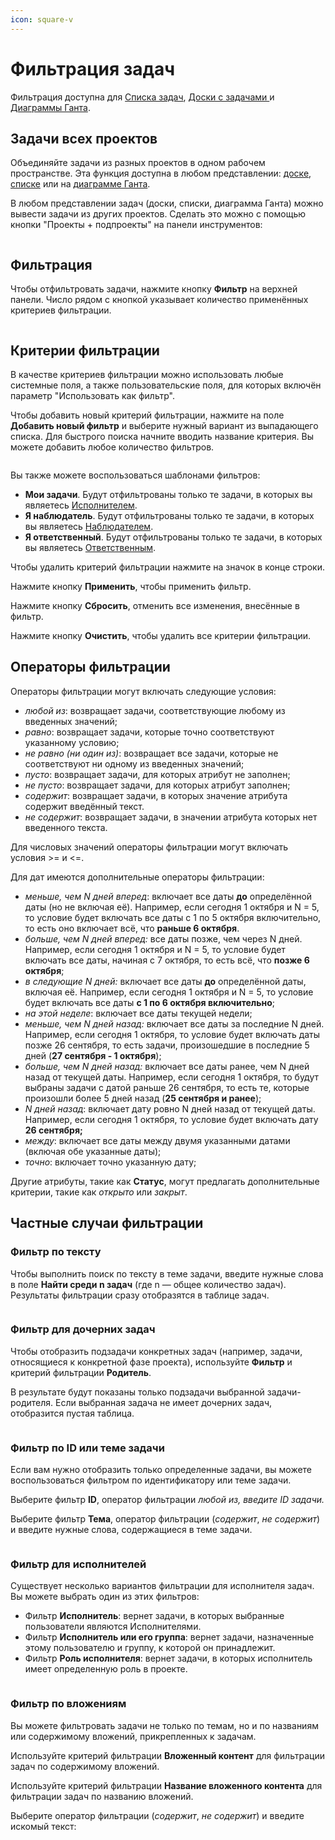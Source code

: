 ```yaml
---
icon: square-v
---
```


# Фильтрация задач

Фильтрация доступна для [Списка задач](../spiski-zadach/), [Доски с задачами ](../doski/zadachi-na-doske.md)и [Диаграммы Ганта](../diagramma-ganta/zadachi-na-diagramme-ganta.md).

## Задачи всех проектов

Объединяйте задачи из разных проектов в одном рабочем пространстве. Эта функция доступна в любом представлении: [доске](../doski/), [списке](../spiski-zadach/) или на [диаграмме Ганта](../diagramma-ganta/).

В любом представлении задач (доски, списки, диаграмма Ганта) можно вывести задачи из других проектов. Сделать это можно с помощью кнопки "Проекты + подпроекты" на панели инструментов:

<figure><img src="../../.gitbook/assets/image (1221).png" alt=""><figcaption></figcaption></figure>

## Фильтрация

Чтобы отфильтровать задачи, нажмите кнопку **Фильтр** на верхней панели. Число рядом с кнопкой указывает количество применённых критериев фильтрации.

<figure><img src="../../.gitbook/assets/image (705).png" alt=""><figcaption></figcaption></figure>

## Критерии фильтрации

В качестве критериев фильтрации можно использовать любые системные поля, а также пользовательские поля, для которых включён параметр "Использовать как фильтр".

Чтобы добавить новый критерий фильтрации, нажмите на поле **Добавить новый фильтр** и выберите нужный вариант из выпадающего списка. Для быстрого поиска начните вводить название критерия. Вы можете добавить любое количество фильтров.

<figure><img src="../../.gitbook/assets/image (707).png" alt=""><figcaption></figcaption></figure>

Вы также можете воспользоваться шаблонами фильтров:

* **Мои задачи**. Будут отфильтрованы только те задачи, в которых вы являетесь [Исполнителем](../zadachi/redaktirovanie-zadach.md#naznachenie-polzovatelei-na-zadachu).
* **Я наблюдатель**. Будут отфильтрованы только те задачи, в которых вы являетесь [Наблюдателем](../zadachi/redaktirovanie-zadach.md#dobavlenie-nablyudatelei-v-zadachu).
* **Я ответственный**. Будут отфильтрованы только те задачи, в которых вы являетесь [Ответственным](../zadachi/redaktirovanie-zadach.md#naznachenie-polzovatelei-na-zadachu).

Чтобы удалить критерий фильтрации нажмите на значок<img src="../../.gitbook/assets/image (706).png" alt="" data-size="line"> в конце строки.

Нажмите кнопку **Применить**, чтобы применить фильтр.

Нажмите кнопку **Сбросить**, отменить все изменения, внесённые в фильтр.

Нажмите кнопку **Очистить**, чтобы удалить все критерии фильтрации.

## Операторы фильтрации

Операторы фильтрации могут включать следующие условия:

* _любой из_: возвращает задачи, соответствующие любому из введенных значений;
* _равно_: возвращает задачи, которые точно соответствуют указанному условию;
* _не равно (ни один из)_: возвращает все задачи, которые не соответствуют ни одному из введенных значений;
* _пусто_: возвращает задачи, для которых атрибут не заполнен;
* _не пусто_: возвращает задачи, для которых атрибут заполнен;
* _содержит_: возвращает задачи, в которых значение атрибута содержит введённый текст.
* _не содержит_: возвращает задачи, в значении атрибута которых нет введенного текста.

Для числовых значений операторы фильтрации могут включать условия >= и <=.

Для дат имеются дополнительные операторы фильтрации:&#x20;

* _меньше, чем N дней вперед_: включает все даты **до** определённой даты (но не включая её). Например, если сегодня 1 октября и N = 5, то условие будет включать все даты с 1 по 5 октября включительно, то есть оно включает всё, что **раньше 6 октября**.
* _больше, чем N дней вперед:_ все даты позже, чем через N дней. Например, если сегодня 1 октября и N = 5, то условие будет включать все даты, начиная с 7 октября, то есть всё, что **позже 6 октября**;
* _в следующие N дней:_ включает все даты **до** определённой даты, включая её. Например, если сегодня 1 октября и N = 5, то условие будет включать все даты **с 1 по 6 октября включительно**;
* _на этой неделе_: включает все даты текущей недели;
* _меньше, чем N дней назад:_ включает все даты за последние N дней. Например, если сегодня 1 октября, то условие будет включать даты позже 26 сентября, то есть задачи, произошедшие в последние 5 дней (**27 сентября - 1 октября**);
* _больше, чем N дней назад:_ включает все даты ранее, чем N дней назад от текущей даты. Например, если сегодня 1 октября, то будут выбраны задачи с датой раньше 26 сентября, то есть те, которые произошли более 5 дней назад (**25 сентября и ранее**);
* _N дней назад_: включает дату ровно N дней назад от текущей даты. Например, если сегодня 1 октября, то условие будет включать дату **26 сентября;**
* _между_: включает все даты между двумя указанными датами (включая обе указанные даты);
* _точно_: включает точно указанную дату;



Другие атрибуты, такие как **Статус**, могут предлагать дополнительные критерии, такие как _открыто_ или _закрыт_.

## Частные случаи фильтрации

### **Фильтр по тексту**

Чтобы выполнить поиск по тексту в теме задачи, введите нужные слова в поле **Найти среди n задач** (где n — общее количество задач). Результаты фильтрации сразу отобразятся в таблице задач.

<figure><img src="../../.gitbook/assets/image (353).png" alt=""><figcaption></figcaption></figure>

### **Фильтр для дочерних задач**

Чтобы отобразить подзадачи конкретных задач (например, задачи, относящиеся к конкретной фазе проекта), используйте **Фильтр** и критерий фильтрации **Родитель**.&#x20;

В результате будут показаны только подзадачи выбранной задачи-родителя. Если выбранная задача не имеет дочерних задач, отобразится пустая таблица.

<figure><img src="../../.gitbook/assets/image (708).png" alt=""><figcaption></figcaption></figure>

### **Фильтр по ID или теме задачи**

Если вам нужно отобразить только определенные задачи, вы можете воспользоваться фильтром по идентификатору или теме задачи.

Выберите фильтр **ID**, оператор фильтрации _любой из, введите ID задачи._

Выберите фильтр **Тема**, оператор фильтрации (_содержит_, _не содержит_) и введите нужные слова, содержащиеся в теме задачи.

<figure><img src="../../.gitbook/assets/image (356).png" alt=""><figcaption></figcaption></figure>

### **Фильтр для исполнителей**

Существует несколько вариантов фильтрации для исполнителя задач. Вы можете выбрать один из этих фильтров:

* Фильтр **Исполнитель**: вернет задачи, в которых выбранные пользователи являются Исполнителями.
* Фильтр **Исполнитель или его группа**: вернет задачи, назначенные этому пользователю и группу, к которой он принадлежит.
* Фильтр **Роль исполнителя**: вернет задачи, в которых исполнитель имеет определенную роль в проекте.

<figure><img src="../../.gitbook/assets/image (709).png" alt=""><figcaption></figcaption></figure>

### **Фильтр по вложениям**

Вы можете фильтровать задачи не только по темам, но и по названиям или содержимому вложений, прикрепленных к задачам.

Используйте критерий фильтрации **Вложенный контент** для фильтрации задач по содержимому вложений.

Используйте критерий фильтрации **Название вложенного контента** для фильтрации задач по названию вложений.

Выберите оператор фильтрации (_содержит_, _не содержит_) и введите искомый текст:

<figure><img src="../../.gitbook/assets/image (713).png" alt=""><figcaption></figcaption></figure>
